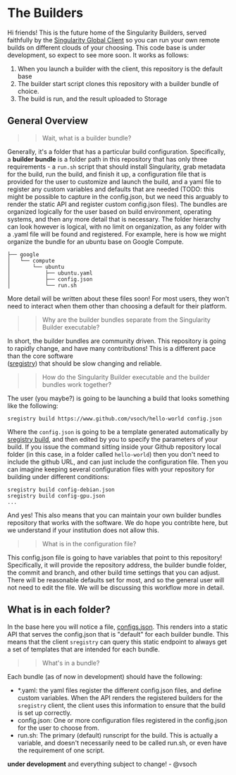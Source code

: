 # The Builders

Hi friends! This is the future home of the Singularity Builders, served 
faithfully by the [Singularity Global Client](https://singularityhub.github.io/sregistry-cli)
so you can run your own remote builds on different clouds of your choosing. This
code base is under development, so expect to see more soon. It works as follows:

 1. When you launch a builder with the client, this repository is the default base
 2. The builder start script clones this repository with a builder bundle of choice. 
 3. The build is run, and the result uploaded to Storage


## General Overview

>> Wait, what is a builder bundle?

Generally, it's a folder that has a particular build configuration. 
Specifically, a **builder bundle** is a folder path in this repository that has 
only three requirements - a `run.sh` script that should install Singularity, 
grab metadata for the build, run the build, and finish it up, 
a configuration file that is provided for the user to customize and launch the
build, and a yaml file to register any custom variables and defaults that are needed
(TODO: this might be possible to capture in the config.json, but we need this
arguably to render the static API and register custom config.json files). 
The bundles are organized logically for the user based on build environment, operating systems, 
and then any more detail that is necessary. The folder hierarchy can look however is logical, with no limit on
organization, as any folder with a .yaml file will be found and registered. 
For example, here is how we might organize the bundle for an ubuntu base on Google
Compute.

```
├── google
│   └── compute
│       └── ubuntu
│           ├── ubuntu.yaml
│           ├── config.json
│           └── run.sh
```

More detail will be written about these files soon! For most users, they won't need
to interact when them other than choosing a default for their platform.

>> Why are the builder bundles separate from the Singularity Builder executable?

In short, the builder bundles are community driven. This repository is going to rapidly change,
and have many contributions! This is a different pace than the core software  
([sregistry](https://singularityhub.github.io/sregistry-cli)) that should be
slow changing and reliable.


>> How do the Singularity Builder executable and the builder bundles work together?

The user (you maybe?) is going to be launching 
a build that looks something like the following:

```
sregistry build https://www.github.com/vsoch/hello-world config.json
```

Where the `config.json` is going to be a template generated automatically by 
[sregistry build](https://singularityhub.github.io/sregistry-cli), and then edited
by you to specify the parameters of your build. If you issue the command sitting inside your Github
repository local folder (in this case, in a folder called `hello-world`) then you don't need to include
the github URL, and can just include the configuration file. Then you can imagine keeping several configuration
files with your repository for building under different conditions:

```
sregistry build config-debian.json
sregistry build config-gpu.json
...
```

And yes! This also means that you can maintain your own builder bundles repository that works
with the software. We do hope you contribte here, but we understand if your institution does
not allow this.

>> What is in the configuration file?

This config.json file is going to have variables that point to this repository! Specifically,
it will provide the repository address, the builder bundle folder, the commit and branch, 
and other build time settings that you can adjust. There will be reasonable defaults set for most,
and so the general user will not need to edit the file. We will be discussing this workflow more
in detail.

## What is in each folder?
In the base here you will notice a file, [configs.json](configs.json). This renders into a
static API that serves the config.json that is "default" for each builder bundle. This means that
the client `sregistry` can query this static endpoint to always get a set of templates that are intended
for each bundle.

>> What's in a bundle?

Each bundle (as of now in development) should have the following:

 - *.yaml: the yaml files register the different config.json files, and define custom variables. When the API renders the registered builders for the `sregistry` client, the client uses this information to ensure that the build is set up correctly.
 - config.json: One or more configuration files registered in the config.json for the user to choose from. 
 - run.sh: The primary (default) runscript for the build. This is actually a variable, and doesn't necessarily need to be called run.sh, or even have the requirement of one script.

**under development** and everything subject to change!  - @vsoch


